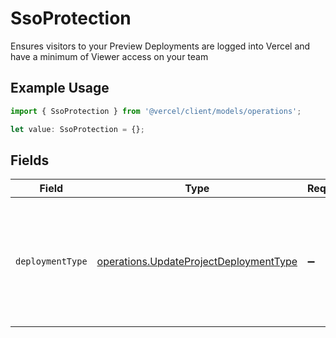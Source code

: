 # SsoProtection

Ensures visitors to your Preview Deployments are logged into Vercel and have a minimum of Viewer access on your team

## Example Usage

```typescript
import { SsoProtection } from '@vercel/client/models/operations';

let value: SsoProtection = {};
```

## Fields

| Field            | Type                                                                                             | Required           | Description                                                                                                 |
| ---------------- | ------------------------------------------------------------------------------------------------ | ------------------ | ----------------------------------------------------------------------------------------------------------- |
| `deploymentType` | [operations.UpdateProjectDeploymentType](../../models/operations/updateprojectdeploymenttype.md) | :heavy_minus_sign: | Specify if the Vercel Authentication (SSO Protection) will apply to every Deployment Target or just Preview |
